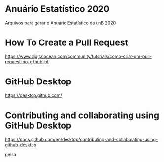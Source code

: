 # Anuário Estatístico 2020
Arquivos para gerar o Anuário Estatístico da unB 2020

# How To Create a Pull Request
https://www.digitalocean.com/community/tutorials/como-criar-um-pull-request-no-github-pt

# GitHub Desktop
https://desktop.github.com/

# Contributing and collaborating using GitHub Desktop
https://docs.github.com/en/desktop/contributing-and-collaborating-using-github-desktop

geisa